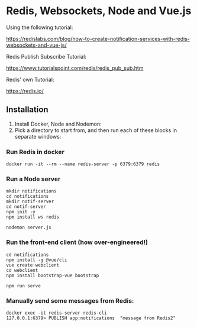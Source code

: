 # Redis, Websockets, Node and Vue.js

Using the following tutorial:

https://redislabs.com/blog/how-to-create-notification-services-with-redis-websockets-and-vue-js/

Redis Publish Subscribe Tutorial:

https://www.tutorialspoint.com/redis/redis_pub_sub.htm

Redis' own Tutorial:

https://redis.io/


## Installation

1. Install Docker, Node and Nodemon:
1. Pick a directory to start from, and then run each of these blocks in separate windows:

### Run Redis in docker
```
docker run -it --rm --name redis-server -p 6379:6379 redis
```

### Run a Node server
```
mkdir notifications
cd notifications
mkdir notif-server
cd notif-server
npm init -y
npm install ws redis
```
```
nodemon server.js
```

### Run the front-end client (how over-engineered!)
```
cd notifications
npm install -g @vue/cli
vue create webclient
cd webclient
npm install bootstrap-vue bootstrap
```
```
npm run serve
```

### Manually send some messages from Redis:
```
docker exec -it redis-server redis-cli
127.0.0.1:6379> PUBLISH app:notifications  "message from Redis2"
```